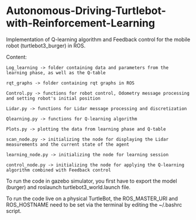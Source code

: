 # Autonomous-Driving-Turtlebot-with-Reinforcement-Learning
Implementation of Q-learning algorithm and Feedback control for the mobile robot (turtlebot3_burger) in ROS.

Content:

    Log_learning -> folder containing data and parameters from the learning phase, as well as the Q-table 
    
    rqt_graphs -> folder containing rqt graphs in ROS

    Control.py -> functions for robot control, Odometry message processing and setting robot's initial position

    Lidar.py -> functions for Lidar message processing and discretization

    Qlearning.py -> functions for Q-learning algorithm

    Plots.py -> plotting the data from learning phase and Q-table

    scan_node.py -> initializing the node for displaying the Lidar measurements and the current state of the agent

    learning_node.py -> initializing the node for learning session

    control_node.py -> initializing the node for applying the Q-learning algorithm combined with Feedback control

To run the code in gazebo simulator, you first have to export the model (burger) and roslaunch turtlebot3_world.launch file.

To run the code live on a physical TurtleBot, the ROS_MASTER_URI and ROS_HOSTNAME need to be set via the terminal by editing the ~/.bashrc script.
